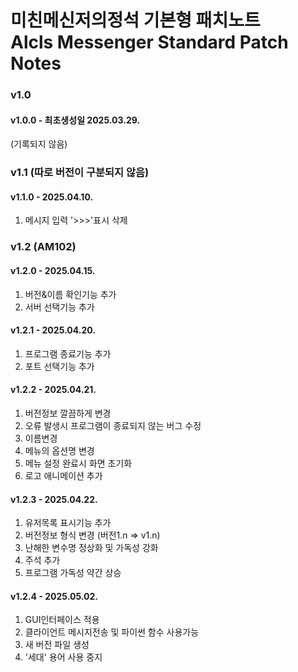 # 미친메신저의정석 기본형 패치노트<br>Alcls Messenger Standard Patch Notes

### v1.0
#### v1.0.0 - 최초생성일 2025.03.29.
(기록되지 않음)

### v1.1 (따로 버전이 구분되지 않음)
#### v1.1.0 - 2025.04.10.
1. 메시지 입력 '>>>'표시 삭제

### v1.2 (AM102)
#### v1.2.0 - 2025.04.15.
1. 버전&이름 확인기능 추가
2. 서버 선택기능 추가

#### v1.2.1 - 2025.04.20.
1. 프로그램 종료기능 추가
2. 포트 선택기능 추가

#### v1.2.2 - 2025.04.21.
1. 버전정보 깔끔하게 변경
2. 오류 발생시 프로그램이 종료되지 않는 버그 수정
3. 이름변경
4. 메뉴의 옵션명 변경
5. 메뉴 설정 완료시 화면 초기화
6. 로고 애니메이션 추가

#### v1.2.3 - 2025.04.22.
1. 유저목록 표시기능 추가
2. 버전정보 형식 변경 (버전1.n => v1.n)
3. 난해한 변수명 정상화 및 가독성 강화
4. 주석 추가
5. 프로그램 가독성 약간 상승

#### v1.2.4 - 2025.05.02.
1. GUI인터페이스 적용
2. 클라이언트 메시지전송 및 파이썬 함수 사용가능
3. 새 버전 파일 생성
4. '세대' 용어 사용 중지
